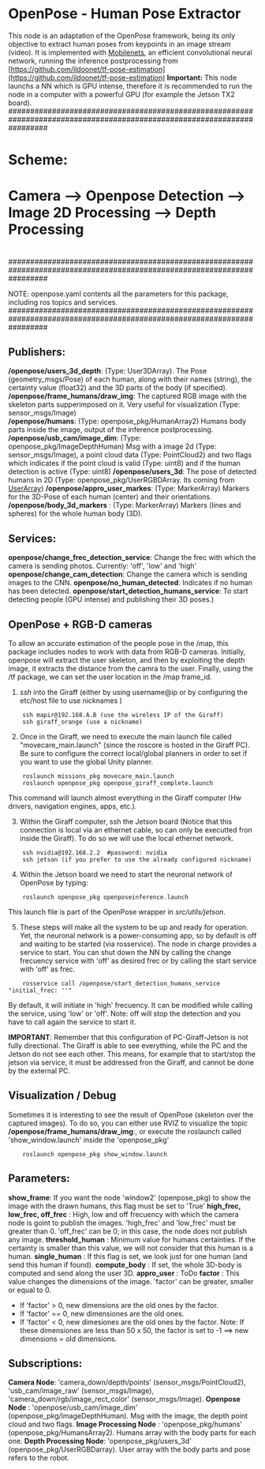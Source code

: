 # OpenPose - Human Pose Extractor
This node is an adaptation of the OpenPose framework, being its only objective to extract human poses from keypoints in an image stream (video).
It is implemented with [Mobilenets](https://arxiv.org/abs/1704.04861), an efficient convolutional neural network, running the inference postprocessing from [https://github.com/ildoonet/tf-pose-estimation](https://github.com/ildoonet/tf-pose-estimation)
**Important:** This node launchs a NN which is GPU intense, therefore it is recommended to run the node in a computer with a powerful GPU (for example the Jetson TX2 board).  
#########################################################################################################################
#                                                        Scheme:                                                        #
#                                                                                                                       #
#               Camera  -->     Openpose Detection      -->     Image 2D Processing     -->     Depth Processing        #
#                                                                                                                       #
#########################################################################################################################

NOTE: openpose.yaml contents all the parameters for this package, including ros topics and services.
#########################################################################################################################

## Publishers:


**/openpose/users_3d_depth**: (Type: User3DArray). The Pose (geometry_msgs/Pose) of each human, along with their names (string), the certainty value (float32) and the 3D parts of the body (if specified).
**/openpose/frame_humans/draw_img**:  The captured RGB image with the skeleton parts supperimposed on it. Very useful for visualization (Type: sensor_msgs/Image)  
**/openpose/humans**:  (Type: openpose_pkg/HumanArray2)  Humans body parts inside the image, output of the inference postprocessing.
**/openpose/usb_cam/image_dim**:  (Type: openpose_pkg/ImageDepthHuman) Msg with a image 2d (Type: sensor_msgs/Image), a point cloud data (Type: PointCloud2) and two flags which indicates if the point cloud is valid (Type: uint8) and if the human detection is active (Type: uint8)
**/openpose/users_3d**: The pose of detected humans in 2D (Type: openpose_pkg/UserRGBDArray. Its coming from [UserArray](https://gitlab.com/mapir/mapir-ros-sources/tree/kinetic-dev/utils/user_recognizer/msg)) 
**/openpose/appro_user_markes**: (Type: MarkerArray) Markers for the 3D-Pose of each human (center) and their orientations.
**/openpose/body_3d_markers** : (Type: MarkerArray) Markers (lines and spheres) for the whole human body (3D).

## Services:
**openpose/change_frec_detection_service**: Change the frec with which the camera is sending photos. Currently: 'off', 'low' and 'high'
**openpose/change_cam_detection**: Change the camera which is sending images to the CNN.
**openpose/no_human_detected**: Indicates if no human has been detected.
**openpose/start_detection_humans_service**: To start detecting people (GPU intense) and publishing their 3D poses.)

## OpenPose + RGB-D cameras
To allow an accurate estimation of the people pose in the /map, this package includes nodes to work with data from RGB-D cameras.
Initially, openpose will extract the user skeleton, and then by exploiting the depth image, it extracts the distance from the camra to the user.
Finally, using the /tf package, we can set the user location in the /map frame_id.

1. *ssh* into the Giraff (either by using username@ip or by configuring the etc/host file to use nicknames )
```
    ssh mapir@192.168.A.B (use the wireless IP of the Giraff)
    ssh giraff_orange (use a nickname)
```

2. Once in the Giraff, we need to execute the main launch file called "movecare_main.launch" (since the roscore is hosted in the Giraff PC). 
Be sure to configure the correct local/global planners in order to set if you want to use the global Unity planner.
```
    roslaunch missions_pkg movecare_main.launch
    roslaunch openpose_pkg openpose_giraff_complete.launch
```
This command will launch almost everything in the Giraff computer (Hw drivers, navigation engines, apps, etc.).

3. Within the Giraff computer, ssh the Jetson board (Notice that this connection is local via an ethernet cable, so can only be executted fron inside the Giraff).
To do so we will use the local ethernet network.
```
    ssh nvidia@192.168.2.2  #password: nvidia
    ssh jetson (if you prefer to use the already configured nickname)
```

4. Within the Jetson board we need to start the neuronal network of OpenPose by typing:
```
    roslaunch openpose_pkg openposeinference.launch
```
This launch file is part of the OpenPose wrapper in *src/utils/jetson*.

5. These steps will make all the system to be up and ready for operation. Yet, the neuronal network is a power-consuming app, so by default is off and waiting to be started (via rosservice).
The node in charge provides a service to start. You can shut down the NN by calling the change frecuency service with 'off' as desired frec or by calling the start service with 'off' as frec.
```
    rosservice call /openpose/start_detection_humans_service "initial_frec: ''" 
```
By default, it will initiate in 'high' frecuency. It can be modified while calling the service, using 'low' or 'off'. Note: off will stop the detection and you have to call again the service to start it.

**IMPORTANT**: Remember that this configuration of PC-Giraff-Jetson is not fully directional. The Giraff is able to see everything, while the PC and the Jetson do not see each other. 
This means, for example that to start/stop the jetson via service, it must be addressed fron the Giraff, and cannot be done by the external PC.

## Visualization / Debug
Sometimes it is interesting to see the result of OpenPose (skeleton over the captured images). To do so, you can either use RVIZ to visualize the topic **/openpose/frame_humans/draw_img**:,
or execute the roslaunch called 'show_window.launch' inside the 'openpose_pkg'
```
    roslaunch openpose_pkg show_window.launch
```

## Parameters: 
**show_frame**: If you want the node 'window2' (openpose_pkg) to show the image with the drawn humans, this flag must be set to 'True'
**high_frec, low_frec, off_frec** : High, low and off frecuency with which the camera node is goint to publish the images. 'high_frec' and 'low_frec' must be greater than 0. 'off_frec' can be 0; in this case, the node does not publish any image.
**threshold_human** : Minimum value for humans certainties. If the certainty is smaller than this value, we will not consider that this human is a human.
**single_human** : If this flag is set, we look just for one human (and send this human if found).
**compute_body** : If set, the whole 3D-body is computed and send along the user 3D.
**appro_user** : ToDo
**factor** : This value changes the dimensions of the image. 'factor' can be greater, smaller or equal to 0. 
- If 'factor' > 0, new dimensions are the old ones by the factor.  
- If 'factor' == 0, new dimensiones are the old ones.
- If 'factor' < 0, new dimesiones are the old ones by the factor. Note: If these dimensiones are less than 50 x 50, the factor is set to -1 ==> new dimensions = old dimensions.



## Subscriptions: 
**Camera Node**: 'camera_down/depth/points' (sensor_msgs/PointCloud2), 'usb_cam/image_raw' (sensor_msgs/Image), 'camera_down/rgb/image_rect_color' (sensor_msgs/Image).
**Openpose Node** : 'openpose/usb_cam/image_dim' (openpose_pkg/ImageDepthHuman). Msg with the image, the depth point cloud and two flags.
**Image Processing Node** : 'openpose_pkg/humans' (openpose_pkg/HumansArray2). Humans array with the body parts for each one.
**Depth Processing Node**: 'openpose_pkg/users_3d' (openpose_pkg/UserRGBDarray). User array with the body parts and pose refers to the robot. 

